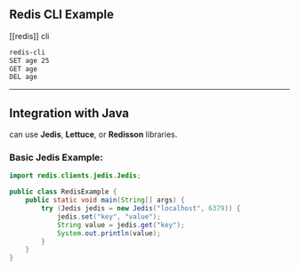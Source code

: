
## Redis CLI Example
[[redis]] cli
```bash
redis-cli
SET age 25
GET age
DEL age
```

---

## Integration with Java
can use **Jedis**, **Lettuce**, or **Redisson** libraries.
### Basic Jedis Example:

```java
import redis.clients.jedis.Jedis;

public class RedisExample {
    public static void main(String[] args) {
        try (Jedis jedis = new Jedis("localhost", 6379)) {
            jedis.set("key", "value");
            String value = jedis.get("key");
            System.out.println(value);
        }
    }
}
```

